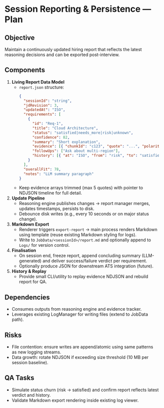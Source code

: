 # Session Reporting & Persistence — Plan

## Objective
Maintain a continuously updated hiring report that reflects the latest reasoning decisions and can be exported post-interview.

## Components
1. **Living Report Data Model**
   - `report.json` structure:
     ```json
     {
       "sessionId": "string",
       "jdRevision": 3,
       "updatedAt": "ISO",
       "requirements": [
         {
           "id": "Req-1",
           "title": "Cloud Architecture",
           "status": "satisfied|needs_more|risk|unknown",
           "confidence": 82,
           "summary": "Short explanation",
           "evidence": [{ "chunkId": "c123", "quote": "...", "polarity": "positive" }],
           "followUps": ["Ask about multi-region"],
           "history": [{ "at": "ISO", "from": "risk", "to": "satisfied" }]
         }
       ],
       "overallFit": 78,
       "notes": "LLM summary paragraph"
     }
     ```
   - Keep evidence arrays trimmed (max 5 quotes) with pointer to NDJSON timeline for full detail.
2. **Update Pipeline**
   - Reasoning engine publishes changes → report manager merges, updates timestamps, persists to disk.
   - Debounce disk writes (e.g., every 10 seconds or on major status change).
3. **Markdown Export**
   - Renderer triggers `export-report` → main process renders Markdown using template (reuse existing Markdown styling for logs).
   - Write to `JobData/<sessionId>/report.md` and optionally append to `Logs/` for version control.
4. **Finalisation**
   - On session end, freeze report, append concluding summary (LLM-generated) and deliver success/failure verdict per requirement.
   - Optionally produce JSON for downstream ATS integration (future).
5. **History & Replay**
   - Provide small CLI/utility to replay evidence NDJSON and rebuild report for QA.

## Dependencies
- Consumes outputs from reasoning engine and evidence tracker.
- Leverages existing LogManager for writing files (extend to JobData path).

## Risks
- File contention: ensure writes are append/atomic using same patterns as new logging streams.
- Data growth: rotate NDJSON if exceeding size threshold (10 MB per session baseline).

## QA Tasks
- Simulate status churn (risk → satisfied) and confirm report reflects latest verdict and history.
- Validate Markdown export rendering inside existing log viewer.

